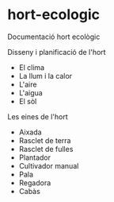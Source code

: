 # hort-ecologic
Documentació hort ecològic

Disseny i planificació de l'hort

- El clima
- La llum i la calor
- L'aire
- L'aigua
- El sòl

Les eines de l'hort

- Aixada
- Rasclet de terra
- Rasclet de fulles
- Plantador
- Cultivador manual
- Pala
- Regadora
- Cabàs
